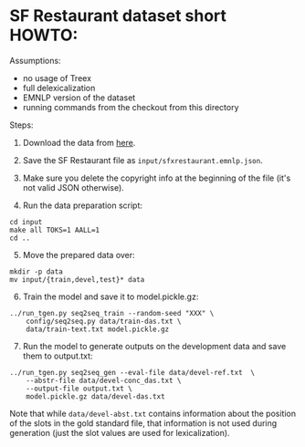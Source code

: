 
SF Restaurant dataset short HOWTO:
==============================
Assumptions:
- no usage of Treex
- full delexicalization
- EMNLP version of the dataset
- running commands from the checkout from this directory

Steps:
1. Download the data from [here](https://www.repository.cam.ac.uk/handle/1810/251304).

2. Save the SF Restaurant file as `input/sfxrestaurant.emnlp.json`.

3. Make sure you delete the copyright info at the beginning of the file (it's not valid JSON otherwise).

4. Run the data preparation script:
```
cd input
make all TOKS=1 AALL=1
cd ..
```

5. Move the prepared data over:
```
mkdir -p data
mv input/{train,devel,test}* data
```

6. Train the model and save it to model.pickle.gz:
```
../run_tgen.py seq2seq_train --random-seed "XXX" \ 
    config/seq2seq.py data/train-das.txt \
    data/train-text.txt model.pickle.gz
```

7. Run the model to generate outputs on the development data and save them to output.txt:
```
../run_tgen.py seq2seq_gen --eval-file data/devel-ref.txt  \
    --abstr-file data/devel-conc_das.txt \
    --output-file output.txt \
    model.pickle.gz data/devel-das.txt
```
  Note that while `data/devel-abst.txt` contains information about the position 
  of the slots in the gold standard file, that information is not used during generation 
  (just the slot values are used for lexicalization).
